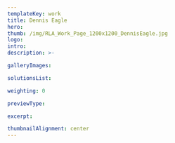 ```yaml
---
templateKey: work
title: Dennis Eagle
hero: 
thumb: /img/RLA_Work_Page_1200x1200_DennisEagle.jpg
logo: 
intro: 
description: >-

galleryImages:

solutionsList:

weighting: 0

previewType:

excerpt:

thumbnailAlignment: center
---
```

